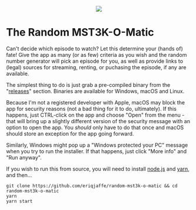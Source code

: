 <p align="center">
  <img src="https://imgur.com/ebztWu1.gif">
</p>

# The Random MST3K-O-Matic

Can't decide which episode to watch? Let this determine your (hands of) fate!  Give the app as many (or as few) criteria as you wish and the random number generator will pick an episode for you, as well as provide links to (legal) sources for streaming, renting, or puchasing the episode, if any are available.

The simplest thing to do is just grab a pre-compiled binary from the "[releases](https://github.com/eriqjaffe/random-mst3k-o-matic/releases)" section.  Binaries are available for Windows, macOS and Linux.

Because I'm not a registered developer with Apple, macOS may block the app for security reasons (not a bad thing for it to do, ultimately).  If this happens, just CTRL-click on the app and choose "Open" from the menu - that will bring up a slightly different version of the security message with an option to open the app.  You *should* only have to do that once and macOS should store an exception for the app going forward.

Similarly, Windows might pop up a "Windows protected your PC" message when you try to run the installer.  If that happens, just click "More info" and "Run anyway".

If you wish to run this from source, you will need to install [node.js](https://nodejs.org/en/download/) and [yarn](https://yarnpkg.com/getting-started/install), and then...

```
git clone https://github.com/eriqjaffe/random-mst3k-o-matic && cd random-mst3k-o-matic
yarn
yarn start
```
